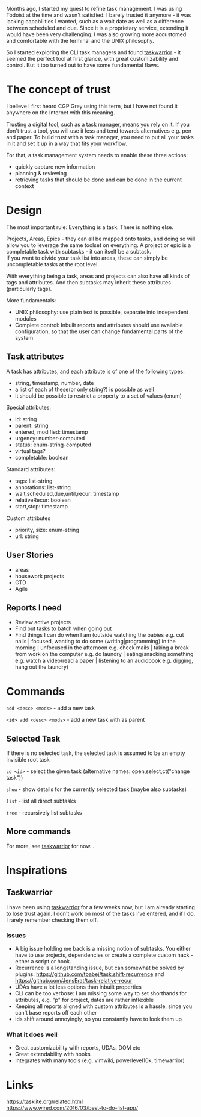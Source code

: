 Months ago, I started my quest to refine task management. I was using Todoist at the time and wasn't satisfied.
I barely trusted it anymore - it was lacking capabilities I wanted, such as a wait date as well as a difference between scheduled and due. Since it is a proprietary service, extending it would have been very challenging.
I was also growing more accustomed and comfortable with the terminal and the UNIX philosophy.

So I started exploring the CLI task managers and found [taskwarrior] - it seemed the perfect tool at first glance, with great customizability and control. But it too turned out to have some fundamental flaws.

# The concept of trust

I believe I first heard CGP Grey using this term, but I have not found it anywhere on the Internet with this meaning.

Trusting a digital tool, such as a task manager, means you rely on it. If you don't trust a tool, you will use it less and tend towards alternatives e.g. pen and paper.
To build trust with a task manager, you need to put all your tasks in it and set it up in a way that fits your workflow.

For that, a task management system needs to enable these three actions:
- quickly capture new information
- planning & reviewing
- retrieving tasks that should be done and can be done in the current context

# Design

The most important rule: Everything is a task. There is nothing else.  

Projects, Areas, Epics - they can all be mapped onto tasks, and doing so will allow you to leverage the same toolset on everything.
A project or epic is a completable task with subtasks - it can itself be a subtask.  
If you want to divide your task list into areas, these can simply be uncompletable tasks at the root level.

With everything being a task, areas and projects can also have all kinds of tags and attributes. And then subtasks may inherit these attributes (particularly tags).

More fundamentals:
- UNIX philosophy: use plain text is possible, separate into independent modules
- Complete control: Inbuilt reports and attributes should use available configuration, so that the user can change fundamental parts of the system

## Task attributes

A task has attributes, and each attribute is of one of the following types: 
- string, timestamp, number, date
- a list of each of these(or only string?) is possible as well
- it should be possible to restrict a property to a set of values (enum)

Special attributes:
- id: string
- parent: string
- entered, modified: timestamp
- urgency: number-computed
- status: enum-string-computed
- virtual tags?
- completable: boolean

Standard attributes:
- tags: list-string
- annotations: list-string
- wait,scheduled,due,until,recur: timestamp
- relativeRecur: boolean
- start,stop: timestamp

Custom attributes
- priority, size: enum-string
- url: string

## User Stories

- areas
- housework projects
- GTD
- Agile

## Reports I need

- Review active projects
- Find out tasks to batch when going out
- Find things I can do when I am (outside watching the babies e.g. cut nails | focused, wanting to do some (writing|programming) in the morning | unfocused in the afternoon e.g. check mails | taking a break from work on the computer e.g. do laundry | eating/snacking something e.g. watch a video/read a paper | listening to an audiobook e.g. digging, hang out the laundry)


# Commands


`add <desc> <mods>` - add a new task

`<id> add <desc> <mods>` - add a new task with <id> as parent

## Selected Task

If there is no selected task, the selected task is assumed to be an empty invisible root task

`cd <id>` - select the given task (alternative names: open,select,ct("change task"))

`show` - show details for the currently selected task (maybe also subtasks)

`list` - list all direct subtasks

`tree` - recursively list subtasks

## More commands

For more, see [taskwarrior] for now...

# Inspirations

## Taskwarrior

I have been using [taskwarrior] for a few weeks now, but I am already starting to lose trust again. I don't work on most of the tasks I've entered, and if I do, I rarely remember checking them off.

### Issues

- A big issue holding me back is a missing notion of subtasks. You either have to use projects, dependencies or create a complete custom hack - either a script or hook.
- Recurrence is a longstanding issue, but can somewhat be solved by plugins: https://github.com/tbabej/task.shift-recurrence and https://github.com/JensErat/task-relative-recur
- UDAs have a lot less options than inbuilt properties
- CLI can be too verbose: I am missing some way to set shorthands for attributes, e.g. "p" for project, dates are rather inflexible
- Keeping all reports aligned with custom attributes is a hassle, since you can't base reports off each other
- ids shift around annoyingly, so you constantly have to look them up

### What it does well

- Great customizability with reports, UDAs, DOM etc
- Great extendability with hooks
- Integrates with many tools (e.g. vimwiki, powerlevel10k, timewarrior)

# Links

[taskwarrior]: https://taskwarrior.org/  
https://tasklite.org/related.html  
https://www.wired.com/2016/03/best-to-do-list-app/

